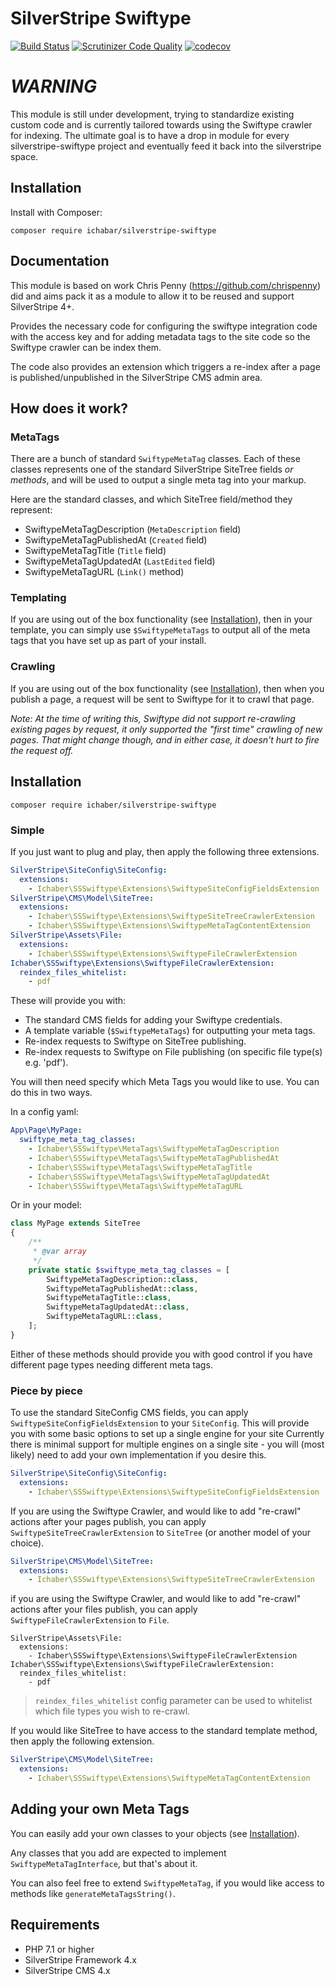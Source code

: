 # SilverStripe Swiftype

[![Build Status](http://img.shields.io/travis/ichaber/silverstripe-swiftype.svg?style=flat)](https://travis-ci.org/ichaber/silverstripe-swiftype)
[![Scrutinizer Code Quality](https://scrutinizer-ci.com/g/ichaber/silverstripe-swiftype/badges/quality-score.png?b=master)](https://scrutinizer-ci.com/g/ichaber/silverstripe-swiftype/?branch=master)
[![codecov](https://codecov.io/gh/ichaber/silverstripe-swiftype/branch/master/graph/badge.svg)](https://codecov.io/gh/ichaber/silverstripe-swiftype)

# *WARNING*

This module is still under development, trying to standardize existing custom code and is currently tailored towards using the Swiftype crawler for indexing.
The ultimate goal is to have a drop in module for every silverstripe-swiftype project and eventually feed it back into the silverstripe space.

## Installation

Install with Composer:

```
composer require ichabar/silverstripe-swiftype
```

## Documentation

This module is based on work Chris Penny (https://github.com/chrispenny) did and aims pack it as a module to allow it to be reused and support SilverStripe 4+.
 
Provides the necessary code for configuring the swiftype integration code with the access key and for adding metadata tags to the site code so the Swiftype crawler can be index them.

The code also provides an extension which triggers a re-index after a page is published/unpublished in the SilverStripe CMS admin area.

## How does it work?

### MetaTags

There are a bunch of standard `SwiftypeMetaTag` classes. Each of these classes represents one of the standard SilverStripe SiteTree fields *or methods*, and will be used to output a single meta tag into your markup.

Here are the standard classes, and which SiteTree field/method they represent:
- SwiftypeMetaTagDescription (`MetaDescription` field)
- SwiftypeMetaTagPublishedAt (`Created` field)
- SwiftypeMetaTagTitle (`Title` field)
- SwiftypeMetaTagUpdatedAt (`LastEdited` field)
- SwiftypeMetaTagURL (`Link()` method)

### Templating

If you are using out of the box functionality (see [Installation](#Installation)), then in your template, you can simply use `$SwiftypeMetaTags` to output all of the meta tags that you have set up as part of your install.

### Crawling

If you are using out of the box functionality (see [Installation](#Installation)), then when you publish a page, a request will be sent to Swiftype for it to crawl that page.

_Note: At the time of writing this, Swiftype did not support re-crawling existing pages by request, it only supported the "first time" crawling of new pages. That might change though, and in either case, it doesn't hurt to fire the request off._

## Installation

```
composer require ichaber/silverstripe-swiftype
```

### Simple

If you just want to plug and play, then apply the following three extensions.

```yml
SilverStripe\SiteConfig\SiteConfig:
  extensions:
    - Ichaber\SSSwiftype\Extensions\SwiftypeSiteConfigFieldsExtension
SilverStripe\CMS\Model\SiteTree:
  extensions:
    - Ichaber\SSSwiftype\Extensions\SwiftypeSiteTreeCrawlerExtension
    - Ichaber\SSSwiftype\Extensions\SwiftypeMetaTagContentExtension
SilverStripe\Assets\File:
  extensions:
    - Ichaber\SSSwiftype\Extensions\SwiftypeFileCrawlerExtension
Ichaber\SSSwiftype\Extensions\SwiftypeFileCrawlerExtension:
  reindex_files_whitelist:
    - pdf
```

These will provide you with:
- The standard CMS fields for adding your Swiftype credentials.
- A template variable (`$SwiftypeMetaTags`) for outputting your meta tags.
- Re-index requests to Swiftype on SiteTree publishing.
- Re-index requests to Swiftype on File publishing (on specific file type(s) e.g. 'pdf').

You will then need specify which Meta Tags you would like to use. You can do this in two ways.

In a config yaml:
```yml
App\Page\MyPage:
  swiftype_meta_tag_classes:
    - Ichaber\SSSwiftype\MetaTags\SwiftypeMetaTagDescription
    - Ichaber\SSSwiftype\MetaTags\SwiftypeMetaTagPublishedAt
    - Ichaber\SSSwiftype\MetaTags\SwiftypeMetaTagTitle
    - Ichaber\SSSwiftype\MetaTags\SwiftypeMetaTagUpdatedAt
    - Ichaber\SSSwiftype\MetaTags\SwiftypeMetaTagURL
```

Or in your model:
```php
class MyPage extends SiteTree
{
    /**
     * @var array
     */
    private static $swiftype_meta_tag_classes = [
        SwiftypeMetaTagDescription::class,
        SwiftypeMetaTagPublishedAt::class,
        SwiftypeMetaTagTitle::class,
        SwiftypeMetaTagUpdatedAt::class,
        SwiftypeMetaTagURL::class,
    ];
}
```

Either of these methods should provide you with good control if you have different page types needing different meta tags.

### Piece by piece

To use the standard SiteConfig CMS fields, you can apply `SwiftypeSiteConfigFieldsExtension` to your `SiteConfig`. This will provide you with some basic options to set up a single engine for your site
Currently there is minimal support for multiple engines on a single site - you will (most likely) need to add your own implementation if you desire this.
```yml
SilverStripe\SiteConfig\SiteConfig:
  extensions:
    - Ichaber\SSSwiftype\Extensions\SwiftypeSiteConfigFieldsExtension
```

If you are using the Swiftype Crawler, and would like to add "re-crawl" actions after your pages publish, you can apply `SwiftypeSiteTreeCrawlerExtension` to `SiteTree` (or another model of your choice).
```yml
SilverStripe\CMS\Model\SiteTree:
  extensions:
    - Ichaber\SSSwiftype\Extensions\SwiftypeSiteTreeCrawlerExtension
```

if you are using the Swiftype Crawler, and would like to add "re-crawl" actions after your files publish, you can apply `SwiftypeFileCrawlerExtension` to `File`.
```YML
SilverStripe\Assets\File:
  extensions:
    - Ichaber\SSSwiftype\Extensions\SwiftypeFileCrawlerExtension
Ichaber\SSSwiftype\Extensions\SwiftypeFileCrawlerExtension:
  reindex_files_whitelist:
    - pdf
```
> `reindex_files_whitelist` config parameter can be used to whitelist which file types you wish to re-crawl.

If you would like SiteTree to have access to the standard template method, then apply the following extension.
```yml
SilverStripe\CMS\Model\SiteTree:
  extensions:
    - Ichaber\SSSwiftype\Extensions\SwiftypeMetaTagContentExtension
```

## Adding your own Meta Tags

You can easily add your own classes to your objects (see [Installation](#Installation)).

Any classes that you add are expected to implement `SwiftypeMetaTagInterface`, but that's about it.

You can also feel free to extend `SwiftypeMetaTag`, if you would like access to methods like `generateMetaTagsString()`.

## Requirements

 * PHP 7.1 or higher
 * SilverStripe Framework 4.x
 * SilverStripe CMS 4.x
